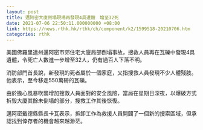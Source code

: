 ```yaml
---
layout: post
title: 邁阿密大廈倒塌現場再發現4具遺體　增至32死
date: 2021-07-06 22:50:11.000000000 +08:00
link: https://news.rthk.hk/rthk/ch/component/k2/1599518-20210706.htm
categories: rthk
---
```


美國佛羅里達州邁阿密市郊住宅大廈局部倒塌事故，搜救人員再在瓦礫中發現4具遺體，令死亡人數進一步增至32人，仍有過百人下落不明。

消防部門首長說，新發現的死者屬於一個家庭，又指搜救人員發現不少人體殘肢。他表示，至今移走550萬磅的瓦礫。

由於擔心風暴吹襲增加搜救人員面對的安全風險，當局在星期日深夜，以爆破方式拆毀大廈其餘未倒塌的部分，搜救工作其後恢復。

邁阿密戴德縣縣長卡瓦表示，拆卸工作為救援人員開闢了一個新的搜索區域，但承認找到倖存者的機會越來越渺茫。
